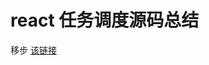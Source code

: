 # react 任务调度源码总结

移步 [该链接](https://docs.google.com/document/d/1sWOYn5-rw9SKV91c3-Olmi-rX4AxtPUlckZnQwoWuXE/edit)
